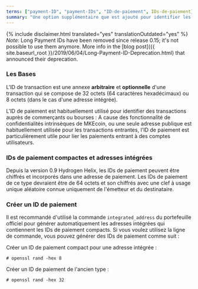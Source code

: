 ```yaml
---
terms: ["payment-ID", "payment-IDs", "ID-de-paiement", IDs-de-paiement]
summary: "Une option supplémentaire que est ajouté pour identifier les transactions avec les commerçants, se composant de 64 caractères hexadécimaux"
---
```


{% include disclaimer.html translated="yes" translationOutdated="yes" %}
*Note:* Long Payment IDs have been removed since release 0.15; it's not possible to use them anymore. More info in the [blog post]({{ site.baseurl_root }}/2019/06/04/Long-Payment-ID-Deprecation.html) that announced their deprecation.

### Les Bases

L'ID de transaction est une annexe **arbitraire** et **optionnelle** d'une transaction qui se compose de 32 octets (64 caractères hexadécimaux) ou 8 octets (dans le cas d'une adresse intégrée).

L'ID de paiement est habituellement utilisé pour identifier des transactions auprès de commerçants ou bourses : A cause des fonctionnalité de confidentialités intrinsèques de MKEcoin, ou une seule adresse publique est habituellement utilisée pour les transactions entrantes, l'ID de paiement est particulièrement utile pour lier les paiements entrant à des comptes utilisateurs.

### IDs de paiement compactes et adresses intégrées

Depuis la version 0.9 Hydrogen Helix, les IDs de paiement peuvent être chiffrés et incorporés dans une adresse de paiement. Les IDs de paiement de ce type devraient être de 64 octets et son chiffrés avec une clef à usage unique aléatoire connue uniquement de l'émetteur et du destinataire.

### Créer un ID de paiement
Il est recommandé d'utilisé la commande `integrated_address` du portefeuille officiel pour générer automatiquement les adresses intégrées qui contiennent les IDs de paiement compacts. Si vous voulez utilisez la ligne de commande, vous pouvez générer des IDs de paiement comme suit :

Créer un ID de paiement compact pour une adresse intégrée :

```# openssl rand -hex 8```

Créer un ID de paiement de l'ancien type :

```# openssl rand -hex 32```

